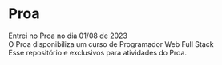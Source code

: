 # Proa
Entrei no Proa no dia 01/08 de 2023 <br>
O Proa disponibiliza um curso de Programador Web Full Stack <br>
Esse repositório e exclusivos para atividades do Proa. <br>
